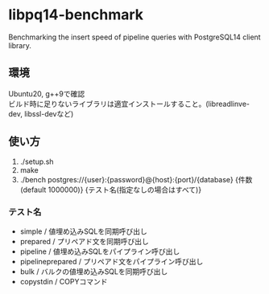 # libpq14-benchmark
Benchmarking the insert speed of pipeline queries with PostgreSQL14 client library.

## 環境
Ubuntu20, g++9で確認  
ビルド時に足りないライブラリは適宜インストールすること。(libreadlinve-dev, libssl-devなど)

## 使い方
1. ./setup.sh
2. make
3. ./bench postgres://{user}:{password}@{host}:{port}/{database} {件数(default 1000000)} {テスト名(指定なしの場合はすべて)}

### テスト名
+ simple / 値埋め込みSQLを同期呼び出し
+ prepared / プリペアド文を同期呼び出し
+ pipeline / 値埋め込みSQLをパイプライン呼び出し
+ pipelineprepared / プリペアド文をパイプライン呼び出し
+ bulk / バルクの値埋め込みSQLを同期呼び出し
+ copystdin / COPYコマンド
